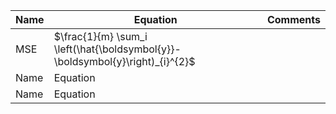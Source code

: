 | Name           | Equation          | Comments                                      |
|----------------|-------------------|-----------------------------------------------|
| MSE            | $\frac{1}{m} \sum_i \left(\hat{\boldsymbol{y}}-\boldsymbol{y}\right)_{i}^{2}$ |                                      |
| Name           | Equation          |                                       |
| Name           | Equation          |                                       |